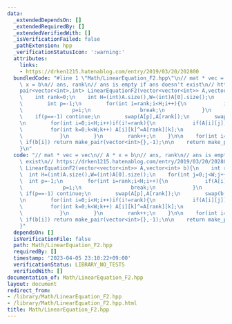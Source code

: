 ```yaml
---
data:
  _extendedDependsOn: []
  _extendedRequiredBy: []
  _extendedVerifiedWith: []
  _isVerificationFailed: false
  _pathExtension: hpp
  _verificationStatusIcon: ':warning:'
  attributes:
    links:
    - https://drken1215.hatenablog.com/entry/2019/03/20/202800
  bundledCode: "#line 1 \"Math/LinearEquation_F2.hpp\"\n// mat * vec = vec\n// A *\
    \ x = b\n// ans, rank\n// ans is empty if ans doesn't exist\n// https://drken1215.hatenablog.com/entry/2019/03/20/202800\n\
    pair<vector<int>,int> LinearEquationF2(vector<vector<int>> A,vector<int> b){\n\
    \    int rank=0;\n    int H=(int)A.size(),W=(int)A[0].size();\n    for(int j=0;j<W;j++){\n\
    \        int p=-1;\n        for(int i=rank;i<H;i++){\n            if(A[i][j]){\n\
    \                p=i;\n                break;\n            }\n        }\n    \
    \    if(p==-1) continue;\n        swap(A[p],A[rank]);\n        swap(b[p],b[rank]);\n\
    \n        for(int i=0;i<H;i++)if(i!=rank){\n            if(A[i][j]){\n       \
    \         for(int k=0;k<W;k++) A[i][k]^=A[rank][k];\n                b[i]^=b[rank];\n\
    \            }\n        }\n        rank++;\n    }\n\n    for(int i=rank;i<H;i++)\
    \ if(b[i]) return make_pair(vector<int>{},-1);\n\n    return make_pair(b,rank);\n\
    }\n"
  code: "// mat * vec = vec\n// A * x = b\n// ans, rank\n// ans is empty if ans doesn't\
    \ exist\n// https://drken1215.hatenablog.com/entry/2019/03/20/202800\npair<vector<int>,int>\
    \ LinearEquationF2(vector<vector<int>> A,vector<int> b){\n    int rank=0;\n  \
    \  int H=(int)A.size(),W=(int)A[0].size();\n    for(int j=0;j<W;j++){\n      \
    \  int p=-1;\n        for(int i=rank;i<H;i++){\n            if(A[i][j]){\n   \
    \             p=i;\n                break;\n            }\n        }\n       \
    \ if(p==-1) continue;\n        swap(A[p],A[rank]);\n        swap(b[p],b[rank]);\n\
    \n        for(int i=0;i<H;i++)if(i!=rank){\n            if(A[i][j]){\n       \
    \         for(int k=0;k<W;k++) A[i][k]^=A[rank][k];\n                b[i]^=b[rank];\n\
    \            }\n        }\n        rank++;\n    }\n\n    for(int i=rank;i<H;i++)\
    \ if(b[i]) return make_pair(vector<int>{},-1);\n\n    return make_pair(b,rank);\n\
    }"
  dependsOn: []
  isVerificationFile: false
  path: Math/LinearEquation_F2.hpp
  requiredBy: []
  timestamp: '2023-04-05 23:10:22+09:00'
  verificationStatus: LIBRARY_NO_TESTS
  verifiedWith: []
documentation_of: Math/LinearEquation_F2.hpp
layout: document
redirect_from:
- /library/Math/LinearEquation_F2.hpp
- /library/Math/LinearEquation_F2.hpp.html
title: Math/LinearEquation_F2.hpp
---
```

